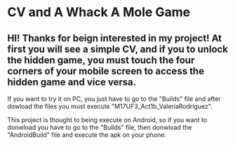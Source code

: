 # CV and A Whack A Mole Game
HI! Thanks for beign interested in my project!
At first you will see a simple CV, and if you  to unlock the hidden game, you must touch the four corners of your mobile screen to access the hidden game and vice versa.
-------------------------------------------------------------------------------------------------------------------------------------------------------------------------
If you want to try it on PC, you just have to go to the "Builds" file and after dowload the files you must execute "M17UF3_Act1b_ValeriaRodriguez".

This project is thought to being execute on Android, so if you want to donwload you have to go to the "Builds" file, then donwload the "AndroidBuild" file and execute the apk on your phone. 
